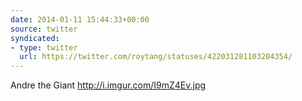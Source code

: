 ```yaml
---
date: 2014-01-11 15:44:33+00:00
source: twitter
syndicated:
- type: twitter
  url: https://twitter.com/roytang/statuses/422031281103204354/
---
```


Andre the Giant http://i.imgur.com/I9mZ4Ev.jpg